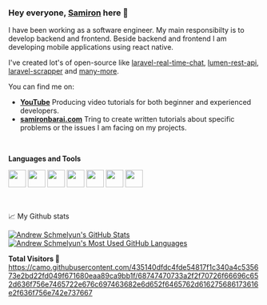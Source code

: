 ### Hey everyone, [Samiron](https://samironbarai.com/) here 👋

I have been working as a software engineer. My main responsibilty is to develop backend and frontend.
Beside backend and frontend I am developing mobile applications using react native.

I've created lot's of open-source like [laravel-real-time-chat](https://github.com/samironbarai/laravel_chat), [lumen-rest-api](https://github.com/samironbarai/lumen-rest-api-jwt-auth), [laravel-scrapper](https://github.com/samironbarai/laravel-scraper) and [many-more](https://github.com/samironbarai?tab=repositories).

You can find me on:

- **[YouTube](https://youtube.com/codeforyou)** Producing video tutorials for both beginner and experienced developers.
- **[samironbarai.com](https://samironbarai.com/)** Tring to create written tutorials about specific problems or the issues I am facing on my projects.

<br>

**Languages and Tools**

<code><img height="35rem" src="https://cdn2.iconfinder.com/data/icons/designer-skills/128/code-programming-javascript-software-develop-command-language-256.png"/></code>
<code><img height="35rem" src="https://cdn4.iconfinder.com/data/icons/scripting-and-programming-languages/512/php-256.png"/></code>
<code><img height="35rem" src="https://cdn4.iconfinder.com/data/icons/logos-3/256/laravel-256.png"/></code>
<code><img height="35rem" src="https://cdn0.iconfinder.com/data/icons/logos-brands-in-colors/128/react_color-512.png"/></code>
<code><img height="35rem" src="https://vuejs.org/images/logo.svg"/></code>
<code><img height="35rem" src="https://cdn4.iconfinder.com/data/icons/logos-3/181/MySQL-256.png"/></code>
<code><img height="35rem" src="https://cdn1.iconfinder.com/data/icons/logotypes/32/github-256.png"/></code>

<br>

📈 My Github stats

<a href="https://github.com/samironbarai">
  <img align="top" src="https://github-readme-stats.vercel.app/api?username=samironbarai&hide=contribs&count_private=true&theme=dracula&show_icons=true" alt="Andrew Schmelyun's GitHub Stats" />
</a>

<a href="https://github.com/samironbarai">
  <img align="top" src="https://github-readme-stats.vercel.app/api/top-langs/?username=samironbarai&count_private=true&theme=dracula&show_icons=true&hide=css&layout=compact&card_width=270" alt="Andrew Schmelyun's Most Used GitHub Languages" />
</a>

**Total Visitors 👀**
https://camo.githubusercontent.com/435140dfdc4fde54817f1c340a4c535673e2bd22fd049f671680eaa89ca9bb1f/68747470733a2f2f70726f66696c652d636f756e7465722e676c697463682e6d652f6465762d616275686173616e2f636f756e742e737667
